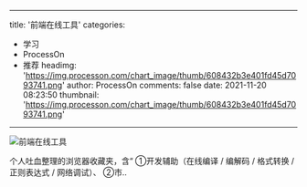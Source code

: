 
---
title: '前端在线工具'
categories: 
 - 学习
 - ProcessOn
 - 推荐
headimg: 'https://img.processon.com/chart_image/thumb/608432b3e401fd45d7093741.png'
author: ProcessOn
comments: false
date: 2021-11-20 08:23:50
thumbnail: 'https://img.processon.com/chart_image/thumb/608432b3e401fd45d7093741.png'
---

<div>   
<img class="thumb" alt="前端在线工具" src="https://img.processon.com/chart_image/thumb/608432b3e401fd45d7093741.png" referrerpolicy="no-referrer">
<p>个人吐血整理的浏览器收藏夹，含“
①开发辅助（在线编译 / 编解码 / 格式转换 / 正则表达式 / 网络调试）、
②市..</p>  
</div>
            